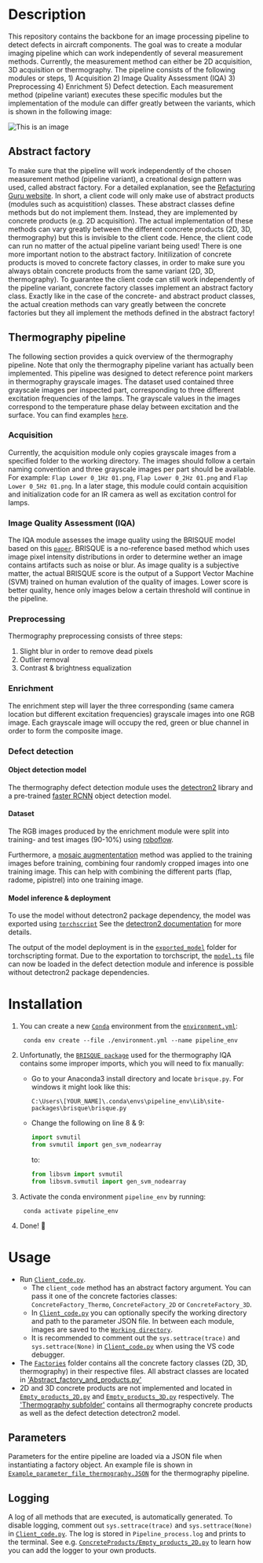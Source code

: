 # Description
This repository contains the backbone for an image processing pipeline to detect defects in aircraft components. The goal was to create a modular imaging pipeline which can work independently of several measurement methods.
Currently, the measurement method can either be 2D acquisition, 3D acquisition or thermography. The pipeline consists of the following modules or steps, 1) Acquisition 2) Image Quality Assessment (IQA) 3) Preprocessing 4) Enrichment 5) Defect detection. Each measurement method (pipeline variant) executes these specific modules but the implementation of the module can differ greatly between the variants, which is shown in the following image: 

![This is an image](README_image/Abstract_factory_matrix.png)

## Abstract factory
To make sure that the pipeline will work independently of the chosen measurement method (pipeline variant), a creational design pattern was used, called abstract factory. For a detailed explanation, see the [Refacturing Guru website](https://refactoring.guru/design-patterns/abstract-factory). In short, a client code will only make use of abstract products (modules such as acquistition) classes. These abstract classes define methods but do not implement them. Instead, they are implemented by concrete products (e.g. 2D acquisition). The actual implementation of these methods can vary greatly between the different concrete products (2D, 3D, thermography) but this is invisible to the client code. Hence, the client code can run no matter of the actual pipeline variant being used! There is one more important notion to the abstract factory. Initilization of concrete products is moved to concrete factory classes, in order to make sure you always obtain concrete products from the same variant (2D, 3D, thermography). To guarantee the client code can still work independently of the pipeline variant, concrete factory classes implement an abstract factory class. Exactly like in the case of the concrete- and abstract product classes, the actual creation methods can vary greatly between the concrete factories but they all implement the methods defined in the abstract factory!

## Thermography pipeline
The following section provides a quick overview of the thermography pipeline. Note that only the thermography pipeline variant has actually been implemented. This pipeline was designed to detect reference point markers in thermography grayscale images. The dataset used contained three grayscale images per inspected part, corresponding to three different excitation frequencies of the lamps. The grayscale values in the images correspond to the temperature phase delay between excitation and the surface. You can find examples [`here`](Example_images).

### Acquisition
Currently, the acquisition module only copies grayscale images from a specified folder to the working directory. The images should follow a certain naming convention and three grayscale images per part should be available. For example: `Flap Lower 0_1Hz 01.png`, `Flap Lower 0_2Hz 01.png` and `Flap Lower 0_5Hz 01.png`. In a later stage, this module could contain acquisition and initialization code for an IR camera as well as excitation control for lamps.

### Image Quality Assessment (IQA)
The IQA module assesses the image quality using the BRISQUE model based on this [`paper`](https://ieeexplore.ieee.org/document/6272356). BRISQUE is a no-reference based method which uses image pixel intensity distributions in order to determine wether an image contains artifacts such as noise or blur. As image quality is a subjective matter, the actual BRISQUE score is the output of a Support Vector Machine (SVM) trained on human evalution of the quality of images. Lower score is better quality, hence only images below a certain threshold will continue in the pipeline.

### Preprocessing
Thermography preprocessing consists of three steps:
1. Slight blur in order to remove dead pixels
2. Outlier removal
3. Contrast & brightness equalization

### Enrichment
The enrichment step will layer the three corresponding (same camera location but different excitation frequencies) grayscale images into one RGB image. Each grayscale image will occupy the red, green or blue channel in order to form the composite image.

### Defect detection
#### Object detection model
The thermography defect detection module uses the [detectron2](https://github.com/facebookresearch/detectron2) library and a pre-trained [faster RCNN](https://github.com/facebookresearch/detectron2/blob/main/configs/COCO-Detection/faster_rcnn_R_50_FPN_1x.yaml) object detection model. 

#### Dataset
The RGB images produced by the enrichment module were split into training- and test images (90-10%) using [roboflow](https://app.roboflow.com/login).

Furthermore, a [mosaic augmententation](https://blog.roboflow.com/advanced-augmentations/) method was applied to the training images before training, combining four randomly cropped images into one training image. This can help with combining the different parts (flap, radome, pipistrel) into one training image.

#### Model inference & deployment
To use the model without detectron2 package dependency, the model was exported using [`torchscript`](https://pytorch.org/tutorials/beginner/Intro_to_TorchScript_tutorial.html) See the [detectron2 documentation](https://detectron2.readthedocs.io/en/latest/tutorials/deployment.html) for more details.
 
The output of the model deployment is in the [`exported_model`](ConcreteProducts/Thermography/Defect_detection_model/exported_model) folder for torchscripting format. Due to the exportation to torchscript, the [`model.ts`](ConcreteProducts/Thermography/Defect_detection_model/exported_model/model.ts) file can now be loaded in the defect detection module and inference is possible without detectron2 package dependencies.


# Installation
1. You can create a new [`Conda`](https://docs.conda.io/projects/conda/en/latest/) environment from the [`environment.yml`](environment.yml):

        conda env create --file ./environment.yml --name pipeline_env 

2. Unfortunatly, the [`BRISQUE package`](https://github.com/bukalapak/pybrisque) used for the thermography IQA contains some improper imports, which you will need to fix manually:
    - Go to your Anaconda3 install directory and locate `brisque.py`. For windows it might look like this:

        `C:\Users\[YOUR_NAME]\.conda\envs\pipeline_env\Lib\site-packages\brisque\brisque.py`

    - Change the following on line 8 & 9:
        ```python
        import svmutil
        from svmutil import gen_svm_nodearray
        ```
        to: 
        ```python
        from libsvm import svmutil
        from libsvm.svmutil import gen_svm_nodearray
        ```

5. Activate the conda environment `pipeline_env` by running:

        conda activate pipeline_env
6. Done! 🤗 

# Usage
- Run [`Client_code.py`](Client_code.py).
    - The `client_code` method has an abstract factory argument. You can pass it one of the concrete factories classes: `ConcreteFactory_Thermo`, `ConcreteFactory_2D` or `ConcreteFactory_3D`.
    - In [`Client_code.py`](Client_code.py) you can optionally specify the working directory and path to the parameter JSON file. In between each module, images are saved to the [`Working directory`](Working_directory).
    - It is recommended to comment out the `sys.settrace(trace)` and `sys.settrace(None)` in [`Client_code.py`](Client_code.py) when using the VS code debugger.
- The [`Factories`](Factories) folder contains all the concrete factory classes (2D, 3D, thermography) in their respective files. All abstract classes are located in ['Abstract_factory_and_products.py'](Factories/Abstract_factory_and_products.py)
- 2D and 3D concrete products are not implemented and located in [`Empty_products_2D.py`](ConcreteProducts/Empty_products_2D.py) and [`Empty_products_3D.py`](ConcreteProducts/Empty_products_3D.py) respectively. The ['Thermography subfolder'](ConcreteProducts/Thermography) contains all thermography concrete products as well as the defect detection detectron2 model.

## Parameters
Parameters for the entire pipeline are loaded via a JSON file when instantiating a factory object. An example file is shown in [`Example_parameter_file_thermography.JSON`](Example_parameter_file_thermography.JSON) for the thermography pipeline.

## Logging
A log of all methods that are executed, is automatically generated.
To disable logging, comment out `sys.settrace(trace)` and `sys.settrace(None)` in [`Client_code.py`](Client_code.py). The log is stored in `Pipeline_process.log` and prints to the terminal. See e.g. [`ConcreteProducts/Empty_products_2D.py`](ConcreteProducts/Empty_products_2D.py) to learn how you can add the logger to your own products.


